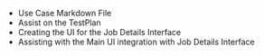 - Use Case Markdown File
- Assist on the TestPlan
- Creating the UI for the Job Details Interface
- Assisting with the Main UI integration with Job Details Interface